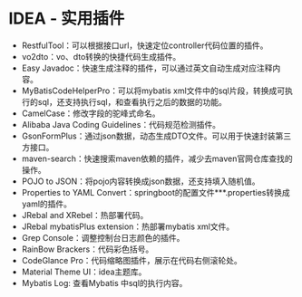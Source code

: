 # IDEA - 实用插件

- RestfulTool：可以根据接口url，快速定位controller代码位置的插件。
- vo2dto：vo、dto转换的快捷代码生成插件。
- Easy Javadoc：快速生成注释的插件，可以通过英文自动生成对应注释内容。
- MyBatisCodeHelperPro：可以将mybatis xml文件中的sql片段，转换成可执行的sql，还支持执行sql，和查看执行之后的数据的功能。
- CamelCase：修改字段的驼峰式命名。
- Alibaba Java Coding Guidelines：代码规范检测插件。
- GsonFormPlus：通过json数据，动态生成DTO文件。可以用于快速封装第三方接口。
- maven-search：快速搜索maven依赖的插件，减少去maven官网仓库查找的操作。
- POJO to JSON：将pojo内容转换成json数据，还支持填入随机值。
- Properties to YAML Convert：springboot的配置文件\*\*\*.properties转换成yaml的插件。
- JRebal and XRebel：热部署代码。
- JRebal mybatisPlus extension：热部署mybatis xml文件。
- Grep Console：调整控制台日志颜色的插件。
- RainBow Brackers：代码彩色括号。
- CodeGlance Pro：代码缩略图插件，展示在代码右侧滚轮处。
- Material Theme UI：idea主题库。
- Mybatis Log: 查看Mybatis 中sql的执行内容。